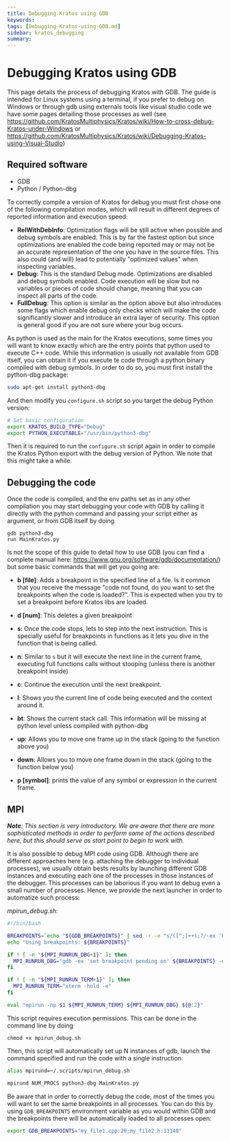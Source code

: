 ```yaml
---
title: Debugging Kratos using GDB
keywords: 
tags: [Debugging-Kratos-using-GDB.md]
sidebar: kratos_debugging
summary: 
---
```


# Debugging Kratos using GDB
This page details the process of debugging Kratos with GDB. The guide is intended for Linux systems using a terminal, if you prefer to debug on Windows or through gdb using externals tools like visual studio code we have some pages detailing those processes as well (see https://github.com/KratosMultiphysics/Kratos/wiki/How-to-cross-debug-Kratos-under-Windows or https://github.com/KratosMultiphysics/Kratos/wiki/Debugging-Kratos-using-Visual-Studio)

## Required software
* GDB
* Python / Python-dbg

To correctly compile a version of Kratos for debug you must first chose one of the following compilation modes, which will result in different degrees of reported information and execution speed:

* **RelWithDebInfo**: Optimization flags will be still active when possible and debug symbols are enabled. This is by far the fastest option but since optimizations are enabled the code being reported may or may not be an accurate representation of the one you have in the source files. This also could (and will) lead to potentially "optimized values" when inspecting variables. 
* **Debug**: This is the standard Debug mode. Optimizations are disabled and debug symbols enabled. Code execution will be slow but no variables or pieces of code should change, meaning that you can inspect all parts of the code.
* **FullDebug**: This option is similar as the option above but also introduces some flags which enable debug only checks which will make the code significantly slower and introduce an extra layer of security. This option is general good if you are not sure where your bug occurs.

As python is used as the main for the Kratos executions, some times you will want to know exactly which are the entry points that python used to execute C++ code. While this information is usually not available from GDB itself, you can obtain it if you execute te code through a python binary compiled with debug symbols. In order to do so, you must first install the python-dbg package:

```sh
sudo apt-get install python3-dbg
```

And then modify you `configure.sh` script so you target the debug Python version:

```sh
# Set basic configuration
export KRATOS_BUILD_TYPE="Debug"
export PYTHON_EXECUTABLE="/usr/bin/python3-dbg"
```

Then it is required to run the `configure.sh` script again in order to compile the Kratos Python export with the debug version of Python. We note that this might take a while.

## Debugging the code

Once the code is compiled, and the env paths set as in any other compilation you may start debugging your code with GDB by calling it directly with the python command and passing your script either as argument, or from GDB itself by doing

```
gdb python3-dbg
run MainKratos.py
```

Is not the scope of this guide to detail how to use GDB (you can find a complete manual here: https://www.gnu.org/software/gdb/documentation/) but some basic commands that will get you going are:

* **b [file]**: Adds a breakpoint in the specified line of a file. Is it common that you receive the message "code not found, do you want to set the breakpoints when the code is loaded?". This is expected when you try to set a breakpoint before Kratos libs are loaded.

* **d [num]**: This deletes a given breakpoint

* **s**: Once the code stops, lets to step into the next instruction. This is specially useful for breakpoints in functions as it lets you dive in the function that is being called.

* **n**: Similar to `s` but it will execute the next line in the current frame, executing full functions calls without stooping (unless there is another breakpoint inside)

* **c**: Continue the execution until the next breakpoint.

* **l**: Shows you the current line of code being executed and the context around it. 

* **bt**: Shows the current stack call. This information will be missing at python level unless compiled with python-dbg

* **up**: Allows you to move one frame up in the stack (going to the function above you)

* **down**: Allows you to move one frame down in the stack (going to the function below you)

* **p [symbol]**: prints the value of any symbol or expression in the current frame.

## MPI

_**Note**: This section is very introductory. We are aware that there are more sophisticated methods in order to perform some of the actions described here, but this should serve as start point to begin to work with._

It is also possible to debug MPI code using GDB. Although there are different approaches here (e.g. attaching the debugger to individual processes), we usually obtain bests results by launching different GDB instances and executing each one of the processes in those instances of the debugger.
This processes can be laborious if you want to debug even a small number of processes. Hence, we provide the next launcher in order to automatize such process:

*mpirun_debug.sh*:
```sh
#!/bin/bash

BREAKPOINTS=`echo "${GDB_BREAKPOINTS}" | sed -r -e "s/([^;]++);?/-ex 'break \1' /g"`
echo "Using breakpoints: ${BREAKPOINTS}"

if ! [ -n "${MPI_RUNRUN_DBG+1}" ]; then
  MPI_RUNRUN_DBG="gdb -ex 'set breakpoint pending on' ${BREAKPOINTS} -ex run --args"
fi

if ! [ -n "${MPI_RUNRUN_TERM+1}" ]; then
  MPI_RUNRUN_TERM="xterm -hold -e"
fi

eval "mpirun -np $1 ${MPI_RUNRUN_TERM} ${MPI_RUNRUN_DBG} ${@:2}"
```

This script requires execution permissions. This can be done in the command line by doing
```
chmod +x mpirun_debug.sh
```

Then, this script will automatically set up N instances of gdb, launch the command specified and run the code with a single instruction:

```sh
alias mpirund=~/.scripts/mpirun_debug.sh
```

```sh
mpirund NUM_PROCS python3-dbg MainKratos.py
```

Be aware that in order to correctly debug the code, most of the times you will want to set the same breakpoints in all processes. You can do this by using `GDB_BREAKPOINTS` environment variable as you would within GDB and the breakpoints there will be automatically loaded to all processes open:

```sh
export GDB_BREAKPOINTS="my_file1.cpp:20;my_file2.h:13140"
```